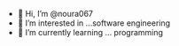 - 👋 Hi, I’m @noura067
- 👀 I’m interested in ...software engineering 
- 🌱 I’m currently learning ... programming 

<!---
noura067/noura067 is a ✨ special ✨ repository because its `README.md` (this file) appears on your GitHub profile.
You can click the Preview link to take a look at your changes.
--->

